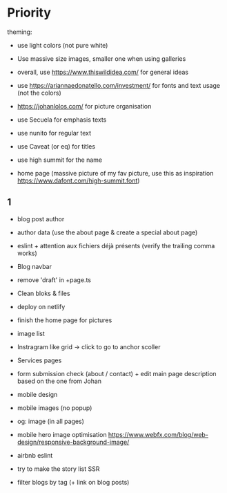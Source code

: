 # Priority

theming:

- use light colors (not pure white)
- Use massive size images, smaller one when using galleries

- overall, use https://www.thiswildidea.com/ for general ideas
- use https://ariannaedonatello.com/investment/ for fonts and text usage (not the colors)
- https://johanlolos.com/ for picture organisation
- use Secuela for emphasis texts
- use nunito for regular text
- use Caveat (or eq) for titles
- use high summit for the name
- home page (massive picture of my fav picture, use this as inspiration https://www.dafont.com/high-summit.font)

## 1

- blog post author
- author data (use the about page & create a special about page)

- eslint + attention aux fichiers déjà présents (verify the trailing comma works)
- Blog navbar

- remove 'draft' in +page.ts
- Clean bloks & files
- deploy on netlify

- finish the home page for pictures
- image list
- Instragram like grid -> click to go to anchor scoller
- Services pages
- form submission check (about / contact) + edit main page description based on the one from Johan

- mobile design
- mobile images (no popup)
- og: image (in all pages)
- mobile hero image optimisation https://www.webfx.com/blog/web-design/responsive-background-image/
- airbnb eslint
- try to make the story list SSR
- filter blogs by tag (+ link on blog posts)

